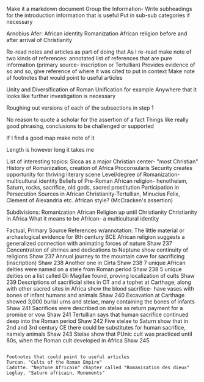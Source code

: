 Make it a markdown document
Group the Information- Write subheadings for the introduction information that is useful
Put in sub-sub categories if necessary

Arnobius Afer: African identity
  Romanization
  African religion before and after arrival of Christianity


Re-read notes and articles as part of doing that
As I re-read make note of two kinds of references:
annotated list of references that are pure information (primary source- inscription or Tertullian)
  Provides evidence of so and so, give reference of where it was cited to put in context
Make note of footnotes that would point to useful articles

Unity and Diversification of Roman Unification for example
Anywhere that it looks like further investigation is necessary

Roughing out versions of each of the subsections in step 1

No reason to quote a scholar for the assertion of a fact
Things like really good phrasing, conclusions to be challenged or supported

If I find a good map make note of it

Length is however long it takes me

List of interesting topics:
Sicca as a major Christian center- "most Christian"
History of Romanization, creation of Africa Proconsularis
Security creates opportunity for thriving literary scene
Level/degree of Romanization- multicultural identity
Beliefs of Pre-Roman African religion- henotheism, Saturn, rocks, sacrifice, old gods, sacred prostitution
Participation in Persecution
Sources in African Christianity-Tertullian, Minucius Felix, Clement of Alexandria etc.
African style? (McCracken's assertion)

Subdivisions:
Romanization
African Religion up until Christianity
Christianity in Africa
What it means to be African- a multicultural identity

Factual, Primary Source References w/annotation:
The little material or archaelogical evidence for 8th century BCE African religion suggests a generalized connection with animating forces of nature Shaw 237
Concentration of shrines and dedications to Neptune show continuity of religions Shaw 237
Annual journey to the mountain cave for sacrificing (inscription) Shaw 238
  Another one in Cirta Shaw 238
7 unique African deities were named on a stele from Roman period Shaw 238
5 unique deities on a list called Dii Magifae found, proving localization of cults Shaw 239
Descriptions of sacrificial sites in OT and a tophet at Carthage, along with other sacred sites in Africa show the blood sacrifice- have vases with bones of infant humans and animals Shaw 240
Excavation at Carthage showed 3,000 burial urns and stelae, many containing the bones of infants Shaw 241
Sacrifices were described on stelae as return payment for a promise or vow Shaw 241
Tertullian says that human sacrifice continued deep into the Roman period Shaw 242
Five stelae to Saturn show that in 2nd and 3rd century CE there could be substitutes for human sacrifice, namely animals Shaw 243
Stelae show that PUnic cult was practiced until 80s, when the Roman cult developed in Africa Shaw 245


```

Footnotes that could point to useful articles
Turcan. "Cults of the Roman Empire"
Cadotte. "Neptune Africain" chapter called "Romanisation des dieux"
Leglay, "Saturn africain, Monuments"
